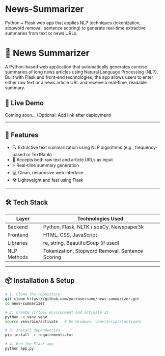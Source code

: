# News-Summarizer
Python + Flask web app that applies NLP techniques (tokenization, stopword removal, sentence scoring) to generate real-time extractive summaries from text or news URLs.
# 📰 News Summarizer

A Python-based web application that automatically generates concise summaries of long news articles using Natural Language Processing (NLP). Built with Flask and front-end technologies, the app allows users to enter either raw text or a news article URL and receive a real-time, readable summary.

## 🚀 Live Demo

Coming soon... (Optional: Add link after deployment)

---

## 🧠 Features

- 🔍 Extractive text summarization using NLP algorithms (e.g., frequency-based or TextRank)
- 📰 Accepts both raw text and article URLs as input
- ⚡ Real-time summary generation
- 💻 Clean, responsive web interface
- 🛠️ Lightweight and fast using Flask

---

## 🛠️ Tech Stack

| Layer       | Technologies Used                       |
|-------------|------------------------------------------|
| Backend     | Python, Flask, NLTK / spaCy, Newspaper3k |
| Frontend    | HTML, CSS, JavaScript                    |
| Libraries   | re, string, BeautifulSoup (if used)      |
| NLP Methods | Tokenization, Stopword Removal, Sentence Scoring |

---

## 📦 Installation & Setup

```bash
# 1. Clone the repository
git clone https://github.com/yourusername/news-summarizer.git
cd news-summarizer

# 2. Create virtual environment and activate it
python -m venv venv
source venv/bin/activate   # On Windows: venv\Scripts\activate

# 3. Install dependencies
pip install -r requirements.txt

# 4. Run the Flask app
python app.py
